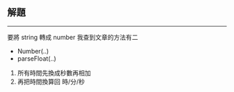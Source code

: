 ## 解題
---
要將 string 轉成 number 我查到文章的方法有二

- Number(..)
- parseFloat(..)

1. 所有時間先換成秒數再相加
2. 再把時間換算回 時/分/秒